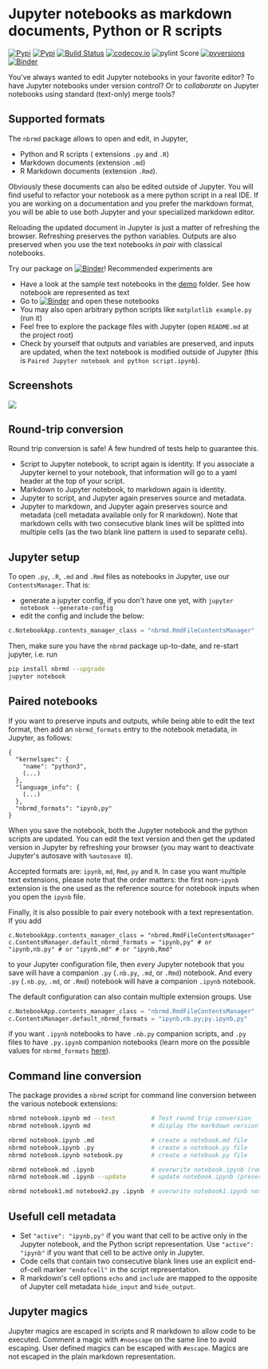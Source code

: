 # Jupyter notebooks as markdown documents, Python or R scripts

[![Pypi](https://img.shields.io/pypi/v/nbrmd.svg)](https://pypi.python.org/pypi/nbrmd)
[![Pypi](https://img.shields.io/pypi/l/nbrmd.svg)](https://pypi.python.org/pypi/nbrmd)
[![Build Status](https://travis-ci.com/mwouts/nbrmd.svg?branch=master)](https://travis-ci.com/mwouts/nbrmd)
[![codecov.io](https://codecov.io/github/mwouts/nbrmd/coverage.svg?branch=master)](https://codecov.io/github/mwouts/nbrmd?branch=master)
![pylint Score](https://mperlet.github.io/pybadge/badges/9.9.svg)
[![pyversions](https://img.shields.io/pypi/pyversions/nbrmd.svg)](https://pypi.python.org/pypi/nbrmd)
[![Binder](https://mybinder.org/badge.svg)](https://mybinder.org/v2/gh/mwouts/nbrmd/master?filepath=demo)

You've always wanted to edit Jupyter notebooks in your favorite editor? To have Jupyter notebooks under version control? Or to *collaborate* on Jupyter notebooks using standard (text-only) merge tools?

## Supported formats

The `nbrmd` package allows to open and edit, in Jupyter,
- Python and R scripts ( extensions `.py` and `.R`)
- Markdown documents (extension `.md`)
- R Markdown documents (extension `.Rmd`).

Obviously these documents can also be edited outside of Jupyter. You will find useful to refactor your notebook as a mere python script in a real IDE. If you are working on a documentation and you prefer the markdown format, you will be able to use both Jupyter and your specialized markdown editor.

Reloading the updated document in Jupyter is just a matter of refreshing the browser. Refreshing preserves the python variables. Outputs are also preserved when you use the text notebooks *in pair* with classical notebooks.

Try our package on [![Binder](https://mybinder.org/badge.svg)](https://mybinder.org/v2/gh/mwouts/nbrmd/master?filepath=demo)! Recommended experiments are
- Have a look at the sample text notebooks in the [demo](https://github.com/mwouts/nbrmd/tree/master/demo) folder. See how notebook are represented as text
- Go to [![Binder](https://mybinder.org/badge.svg)](https://mybinder.org/v2/gh/mwouts/nbrmd/master?filepath=demo) and open these notebooks
- You may also open arbitrary python scripts like `matplotlib example.py` (run it)
- Feel free to explore the package files with Jupyter (open `README.md` at the project root)
- Check by yourself that outputs and variables are preserved, and inputs are updated, when the text notebook is modified outside of Jupyter (this is `Paired Jupyter notebook and python script.ipynb`).

## Screenshots

![](https://raw.githubusercontent.com/mwouts/nbrmd/master/img/jupyter_python_markdown.gif)

## Round-trip conversion

Round trip conversion is safe! A few hundred of tests help to guarantee this.
- Script to Jupyter notebook, to script again is identity. If you
associate a Jupyter kernel to your notebook, that information will go to
a yaml header at the top of your script.
- Markdown to Jupyter notebook, to markdown again is identity. 
- Jupyter to script, and Jupyter again preserves source and metadata.
- Jupyter to markdown, and Jupyter again preserves source and metadata (cell metadata available only for R markdown). Note that markdown cells with two consecutive blank lines will be splitted into multiple cells (as the two blank line pattern is used to separate cells).

## Jupyter setup

To open `.py`, `.R`, `.md` and `.Rmd` files as notebooks in Jupyter, use our `ContentsManager`. That is:
- generate a jupyter config, if you don't have one yet, with `jupyter notebook --generate-config`
- edit the config and include the below:
```python
c.NotebookApp.contents_manager_class = "nbrmd.RmdFileContentsManager"
```

Then, make sure you have the `nbrmd` package up-to-date, and re-start jupyter, i.e. run
```bash
pip install nbrmd --upgrade
jupyter notebook
```

## Paired notebooks

If you want to preserve inputs and outputs, while being able to edit the text format, then add an `nbrmd_formats` entry to the notebook metadata, in Jupyter, as follows:
```
{
  "kernelspec": {
    "name": "python3",
    (...)
  },
  "language_info": {
    (...)
  },
  "nbrmd_formats": "ipynb,py"
}
```

When you save the notebook, both the Jupyter notebook and the python scripts are updated. You can edit the text version
and then get the updated version in Jupyter by refreshing your browser (you may want to deactivate Jupyter's autosave with `%autosave 0`).

Accepted formats are: `ipynb`, `md`, `Rmd`, `py` and `R`. In case you want multiple text extensions, please note that the
order matters: the first non-`ipynb` extension
is the one used as the reference source for notebook inputs when you open the `ipynb` file.

Finally, it is also possible to pair every notebook with a text representation. If you add
```
c.NotebookApp.contents_manager_class = "nbrmd.RmdFileContentsManager"
c.ContentsManager.default_nbrmd_formats = "ipynb,py" # or "ipynb,nb.py" # or "ipynb,md" # or "ipynb,Rmd"
```
to your Jupyter configuration file, then *every* Jupyter notebook that you save will have a companion `.py` (`.nb.py`, `.md`, or `.Rmd`) notebook. And every `.py` (`.nb.py`, `.md`, or `.Rmd`) notebook will have a companion `.ipynb` notebook.

The default configuration can also contain multiple extension groups. Use
```python
c.NotebookApp.contents_manager_class = "nbrmd.RmdFileContentsManager"
c.ContentsManager.default_nbrmd_formats = "ipynb,nb.py;py.ipynb,py"
```
if you want `.ipynb` notebooks to have `.nb.py` companion scripts, and `.py` files to have `.py.ipynb` companion notebooks (learn more on the possible values for `nbrmd_formats` [here](https://github.com/mwouts/nbsrc/issues/5#issuecomment-414093471)).

## Command line conversion

The package provides a `nbrmd` script for command line conversion between the various notebook extensions:

```bash
nbrmd notebook.ipynb md --test          # Test round trip conversion
nbrmd notebook.ipynb md                 # display the markdown version on screen

nbrmd notebook.ipynb .md                # create a notebook.md file
nbrmd notebook.ipynb .py                # create a notebook.py file
nbrmd notebook.ipynb notebook.py        # create a notebook.py file

nbrmd notebook.md .ipynb                # overwrite notebook.ipynb (remove outputs)
nbrmd notebook.md .ipynb --update       # update notebook.ipynb (preserve outputs)

nbrmd notebook1.md notebook2.py .ipynb  # overwrite notebook1.ipynb notebook2.ipynb
```

## Usefull cell metadata

- Set `"active": "ipynb,py"` if you want that cell to be active only in the Jupyter notebook, and the Python script representation. Use `"active": "ipynb"` if you want that cell to be active only in Jupyter.
- Code cells that contain two consecutive blank lines use an explicit end-of-cell marker `"endofcell"` in the script representation.
- R markdown's cell options `echo` and `include` are mapped to the opposite of Jupyter cell metadata `hide_input` and `hide_output`.

## Jupyter magics

Jupyter magics are escaped in scripts and R markdown to allow code to be executed. Comment a magic with `#noescape` on the same line to avoid escaping. User defined magics can be escaped with `#escape`. Magics are not escaped in the plain markdown representation.
